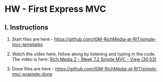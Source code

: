 # HW - First Express MVC

## I. Instructions

1) Start files are here - https://github.com/IGM-RichMedia-at-RIT/simple-mvc-templates

2) Watch the video here, follow along by listening and typing in the code. The video is here: [Rich Media 2 - Week 7.2 Simple MVC - View (30:53)](https://www.youtube.com/watch?v=pvC7moS6FeQ)

3) Done files are here - https://github.com/IGM-RichMedia-at-RIT/simple-mvc-example-done
